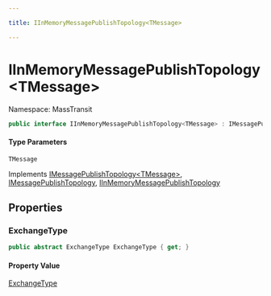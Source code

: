 ```yaml
---

title: IInMemoryMessagePublishTopology<TMessage>

---
```


# IInMemoryMessagePublishTopology\<TMessage\>

Namespace: MassTransit

```csharp
public interface IInMemoryMessagePublishTopology<TMessage> : IMessagePublishTopology<TMessage>, IMessagePublishTopology, IInMemoryMessagePublishTopology
```

#### Type Parameters

`TMessage`<br/>

Implements [IMessagePublishTopology\<TMessage\>](../../masstransit-abstractions/masstransit/imessagepublishtopology-1), [IMessagePublishTopology](../../masstransit-abstractions/masstransit/imessagepublishtopology), [IInMemoryMessagePublishTopology](../masstransit/iinmemorymessagepublishtopology)

## Properties

### **ExchangeType**

```csharp
public abstract ExchangeType ExchangeType { get; }
```

#### Property Value

[ExchangeType](../masstransit-transports-fabric/exchangetype)<br/>
